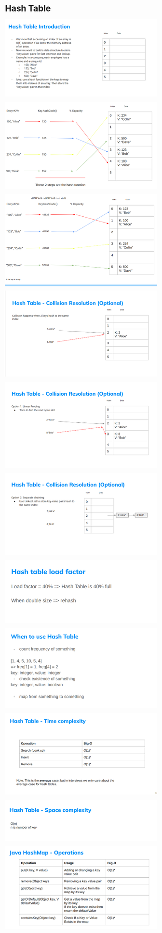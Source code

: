 # Hash Table

![](./images/2025-03-04_19-46.png)

![](./images/2025-03-04_19-47.png)

![](./images/2025-03-04_19-47_1.png)

![](./images/2025-03-04_19-48.png)

![](./images/2025-03-04_19-48_1.png)

![](./images/2025-03-04_19-49.png)

![](./images/2025-03-04_19-49_1.png)

![](./images/2025-03-04_19-49_2.png)

![](./images/2025-03-04_19-50.png)

![](./images/2025-03-04_19-50_1.png)

![](./images/2025-03-04_19-51.png)
